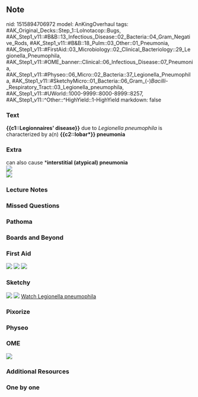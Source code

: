 ## Note
nid: 1515894706972
model: AnKingOverhaul
tags: #AK_Original_Decks::Step_1::Lolnotacop::Bugs, #AK_Step1_v11::#B&B::13_Infectious_Disease::02_Bacteria::04_Gram_Negative_Rods, #AK_Step1_v11::#B&B::18_Pulm::03_Other::01_Pneumonia, #AK_Step1_v11::#FirstAid::03_Microbiology::02_Clinical_Bacteriology::29_Legionella_Pneumophila, #AK_Step1_v11::#OME_banner::Clinical::06_Infectious_Disease::07_Pneumonia, #AK_Step1_v11::#Physeo::06_Micro::02_Bacteria::37_Legionella_Pneumophila, #AK_Step1_v11::#SketchyMicro::01_Bacteria::06_Gram_(-)_Bacilli_-_Respiratory_Tract::03_Legionella_pneumophila, #AK_Step1_v11::#UWorld::1000-9999::8000-8999::8257, #AK_Step1_v11::^Other::^HighYield::1-HighYield
markdown: false

### Text
<b>{{c1::Legionnaires' disease}}</b> due to <i>Legionella
pneumophila</i> is characterized by a(n) <b>{{c2::lobar*}}
pneumonia</b>

### Extra
<div>
  can also cause *<b>interstitial (atypical) pneumonia</b>
</div>
<div><img src="paste-49907519980011.jpg"></div>
<div><img src="paste-54589034332635.jpg"></div>

### Lecture Notes


### Missed Questions


### Pathoma


### Boards and Beyond


### First Aid
<img src="tmpamdlv1fn.png"> <img src="tmpnoztw7a1.png"> <img src=
"tmptyjfr0a_.png">

### Sketchy
<img src="paste-141570712010755.jpg"> <img src=
"paste-61dbc13658e635a4493c42d86abffc4417b1af89.png"> <a href=
"https://dashboard.sketchy.com/study/medical/courses/medical-microbiology/units/medical-microbiology-bacteria/videos/medical-microbiology-bacteria-gram-negative-bacilli-respiratory-tract-legionella-pneumophila?utm_source=anki&utm_medium=partnership&utm_campaign=february_update&utm_content=medical">
Watch Legionella pneumophila</a>

### Pixorize


### Physeo


### OME
<div class="ome-widget">
  <a href=
  "https://onlinemeded.org/spa/infectious-disease/pneumonia/acquire?ref=anki">
  <img src="_OME_AnkiFlashcards_Lesson_6.png"></a>
</div>

### Additional Resources


### One by one

